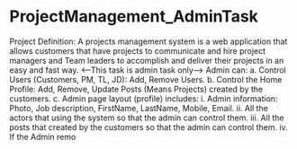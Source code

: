 # ProjectManagement_AdminTask
Project Definition:
A projects management system is a web application that allows customers that have projects to
communicate and hire project managers and Team leaders to accomplish and deliver their projects in an
easy and fast way.
<--This task is admin task only-->
Admin can:
a. Control Users (Customers, PM, TL, JD): Add, Remove Users.
b. Control the Home Profile: Add, Remove, Update Posts (Means Projects) created by the
customers.
c. Admin page layout (profile) includes:
i. Admin information: Photo, Job description, FirstName, LastName, Mobile,
Email.
ii. All the actors that using the system so that the admin can control them.
iii. All the posts that created by the customers so that the admin can control them.
iv. If the Admin remo
